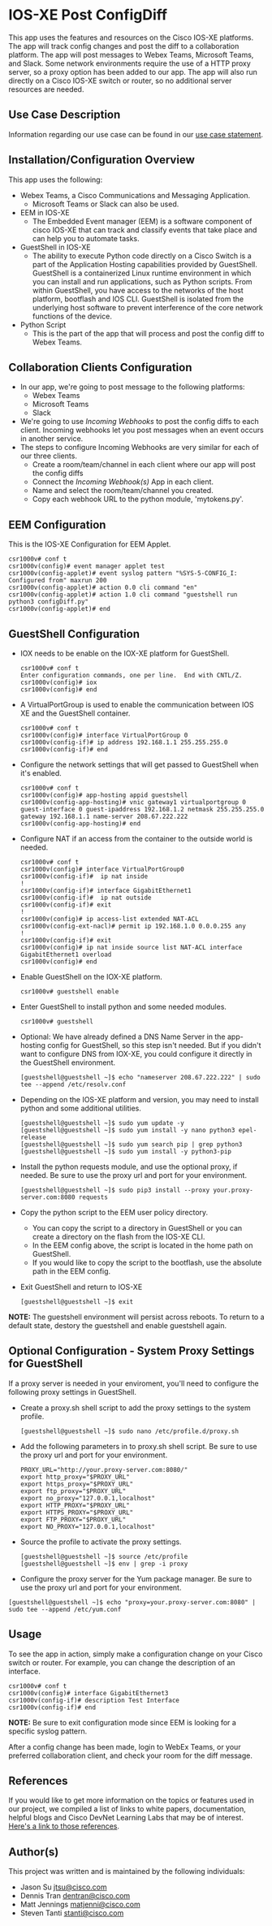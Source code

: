 # IOS-XE Post ConfigDiff 
This app uses the features and resources on the Cisco IOS-XE platforms.  The app will track config changes and post the diff to a collaboration platform. The app will post messages to Webex Teams, Microsoft Teams, and Slack.  Some network environments require the use  of a HTTP proxy server, so a proxy option has been added to our app.  The app will also run directly on a Cisco IOS-XE switch or router, so no additional server resources are needed.

## Use Case Description

Information regarding our use case can be found in our [use case statement](./USECASE.md).


## Installation/Configuration Overview
This app uses the following:
- Webex Teams, a Cisco Communications and Messaging Application.
  - Microsoft Teams or Slack can also be used.
- EEM in IOS-XE
  - The Embedded Event manager (EEM) is a software component of cisco IOS-XE that can track and classify events that take place and can help you to automate tasks.
- GuestShell in IOS-XE
  - The ability to execute Python code directly on a Cisco Switch is a part of the Application Hosting capabilities provided by GuestShell.  GuestShell is a containerized Linux runtime environment in which you can install and run applications, such as Python scripts.  From within GuestShell, you have access to the networks of the host platform, bootflash and IOS CLI.  GuestShell is isolated from the underlying host software to prevent interference of the core network functions of the device.
- Python Script
  - This is the part of the app that will process and post the config diff to Webex Teams.

## Collaboration Clients Configuration  
- In our app, we're going to post message to the following platforms:
  - Webex Teams
  - Microsoft Teams
  - Slack
- We're going to use *Incoming Webhooks* to post the config diffs to each client.  Incoming webhooks let you post messages when an event occurs in another service.
- The steps to configure Incoming Webhooks are very similar for each of our three clients.
  - Create a room/team/channel in each client where our app will post the config diffs
  - Connect the *Incoming Webhook(s)* App in each client.
  - Name and select the room/team/channel you created.
  - Copy each webhook URL to the python module, 'mytokens.py'.

## EEM Configuration
This is the IOS-XE Configuration for EEM Applet.
  ```
  csr1000v# conf t
  csr1000v(config)# event manager applet test
  csr1000v(config-applet)# event syslog pattern "%SYS-5-CONFIG_I: Configured from" maxrun 200
  csr1000v(config-applet)# action 0.0 cli command "en"
  csr1000v(config-applet)# action 1.0 cli command "guestshell run python3 configDiff.py"
  csr1000v(config-applet)# end
  ```

## GuestShell Configuration
- IOX needs to be enable on the IOX-XE platform for GuestShell.
  ```
  csr1000v# conf t
  Enter configuration commands, one per line.  End with CNTL/Z.
  csr1000v(config)# iox
  csr1000v(config)# end
  ```

- A VirtualPortGroup is used to enable the communication between IOS XE and the GuestShell container.
  ```
  csr1000v# conf t
  csr1000v(config)# interface VirtualPortGroup 0
  csr1000v(config-if)# ip address 192.168.1.1 255.255.255.0
  csr1000v(config-if)# end
  ```

- Configure the network settings that will get passed to GuestShell when it's enabled.  
  ```
  csr1000v# conf t
  csr1000v(config)# app-hosting appid guestshell
  csr1000v(config-app-hosting)# vnic gateway1 virtualportgroup 0 guest-interface 0 guest-ipaddress 192.168.1.2 netmask 255.255.255.0 gateway 192.168.1.1 name-server 208.67.222.222
  csr1000v(config-app-hosting)# end
  ```

- Configure NAT if an access from the container to the outside world is needed.
  ```
  csr1000v# conf t
  csr1000v(config)# interface VirtualPortGroup0
  csr1000v(config-if)#  ip nat inside
  !
  csr1000v(config-if)# interface GigabitEthernet1
  csr1000v(config-if)#  ip nat outside
  csr1000v(config-if)# exit
  !
  csr1000v(config)# ip access-list extended NAT-ACL
  csr1000v(config-ext-nacl)# permit ip 192.168.1.0 0.0.0.255 any
  !
  csr1000v(config-if)# exit
  csr1000v(config)# ip nat inside source list NAT-ACL interface GigabitEthernet1 overload
  csr1000v(config)# end
  ```

- Enable GuestShell on the IOX-XE platform.
  ```
  csr1000v# guestshell enable
  ```

- Enter GuestShell to install python and some needed modules.
  ```
  csr1000v# guestshell
  ```

- Optional: We have already defined a DNS Name Server in the app-hosting config for GuestShell, so this step isn't needed. But if you didn't want to configure DNS from IOX-XE, you could configure it directly in the GuestShell environment.  
  ```
  [guestshell@guestshell ~]$ echo "nameserver 208.67.222.222" | sudo tee --append /etc/resolv.conf
  ```

- Depending on the IOS-XE platform and version, you may need to install python and some additional utilities.
  ```
  [guestshell@guestshell ~]$ sudo yum update -y
  [guestshell@guestshell ~]$ sudo yum install -y nano python3 epel-release
  [guestshell@guestshell ~]$ sudo yum search pip | grep python3
  [guestshell@guestshell ~]$ sudo yum install -y python3-pip
  ```

- Install the python requests module, and use the optional proxy, if needed. Be sure to use the proxy url and port for your environment.
  ```
  [guestshell@guestshell ~]$ sudo pip3 install --proxy your.proxy-server.com:8080 requests
  ```

- Copy the python script to the EEM user policy directory.  
  - You can copy the script to a directory in GuestShell or you can create a directory on the flash from the IOS-XE CLI.
  - In the EEM config above, the script is located in the home path on GuestShell.
  - If you would like to copy the script to the bootflash, use the absolute path in the EEM config.

- Exit GuestShell and return to IOS-XE
  ```
  [guestshell@guestshell ~]$ exit
  ```

**NOTE:** The guestshell environment will persist across reboots.  To return to a default state, destory the guestshell and enable guestshell again.


## Optional Configuration - System Proxy Settings for GuestShell
If a proxy server is needed in your enviroment, you'll need to configure the following proxy settings in GuestShell.

- Create a proxy.sh shell script to add the proxy settings to the system profile.
  ```
  [guestshell@guestshell ~]$ sudo nano /etc/profile.d/proxy.sh
  ```

- Add the following parameters in to proxy.sh shell script.  Be sure to use the proxy url and port for your environment.
  ```  
  PROXY_URL="http://your.proxy-server.com:8080/"
  export http_proxy="$PROXY_URL"
  export https_proxy="$PROXY_URL"
  export ftp_proxy="$PROXY_URL"
  export no_proxy="127.0.0.1,localhost"
  export HTTP_PROXY="$PROXY_URL"
  export HTTPS_PROXY="$PROXY_URL"
  export FTP_PROXY="$PROXY_URL"
  export NO_PROXY="127.0.0.1,localhost"
  ```

- Source the profile to activate the proxy settings.
  ```
  [guestshell@guestshell ~]$ source /etc/profile
  [guestshell@guestshell ~]$ env | grep -i proxy
  ```

-  Configure the proxy server for the Yum package manager.  Be sure to use the proxy url and port for your environment.
  ```
  [guestshell@guestshell ~]$ echo "proxy=your.proxy-server.com:8080" | sudo tee --append /etc/yum.conf

  ```

## Usage
To see the app in action, simply make a configuration change on your Cisco switch or router.  For example, you can change the description of an interface.
  ```
  csr1000v# conf t
  csr1000v(config)# interface GigabitEthernet3 
  csr1000v(config-if)# description Test Interface
  csr1000v(config-if)# end
  ```
**NOTE:** Be sure to exit configuration mode since EEM is looking for a specific syslog pattern.

After a config change has been made, login to WebEx Teams, or your preferred collaboration client, and check your room for the diff message.


## References 
If you would like to get  more information on the topics or features used in our project, we compiled a list of links to white papers, documentation, helpful blogs and Cisco DevNet Learning Labs that may be of interest.  [Here's a link to those references](./USECASE.md#white-papers-and-helpful-blog-posts).

  
## Author(s)
  
This project was written and is maintained by the following individuals:
* Jason Su <jtsu@cisco.com>
* Dennis Tran <dentran@cisco.com>
* Matt Jennings <matjenni@cisco.com>
* Steven Tanti <stanti@cisco.com>




